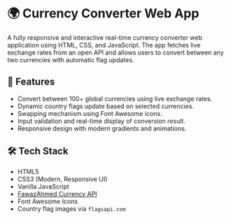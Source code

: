 # 🌍 Currency Converter Web App

A fully responsive and interactive real-time currency converter web application using HTML, CSS, and JavaScript. The app fetches live exchange rates from an open API and allows users to convert between any two currencies with automatic flag updates.

## 🔧 Features

- Convert between 100+ global currencies using live exchange rates.
- Dynamic country flags update based on selected currencies.
- Swapping mechanism using Font Awesome icons.
- Input validation and real-time display of conversion result.
- Responsive design with modern gradients and animations.

## 🛠️ Tech Stack

- HTML5
- CSS3 (Modern, Responsive UI)
- Vanilla JavaScript
- [FawazAhmed Currency API](https://github.com/fawazahmed0/currency-api)
- Font Awesome Icons
- Country flag images via `flagsapi.com`
